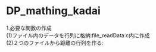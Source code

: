 # DP_mathing_kadai  
  
1.必要な関数の作成  
(1)ファイル内のデータを行列に格納:file_readData.c内に作成  
(2)２つのファイルから距離の行列を作る:
